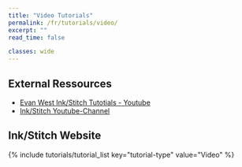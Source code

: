 ```yaml
---
title: "Video Tutorials"
permalink: /fr/tutorials/video/
excerpt: ""
read_time: false

classes: wide
---
```

## External Ressources

* [Evan West Ink/Stitch Tutotials - Youtube](https://www.youtube.com/playlist?list=PLMNtO24YQeCzjclRoMFO-fZFu4TrZUKs3)
* [Ink/Stitch Youtube-Channel](https://www.youtube.com/channel/UCJCDCFuT_xQoI55e10HRiRw)

## Ink/Stitch Website

{% include tutorials/tutorial_list key="tutorial-type" value="Video" %}
